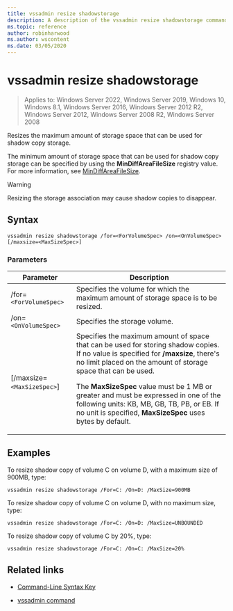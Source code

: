 ```yaml
---
title: vssadmin resize shadowstorage
description: A description of the vssadmin resize shadowstorage command, which resizes the maximum amount of storage space that can be used for shadow copy storage.
ms.topic: reference
author: robinharwood
ms.author: wscontent
ms.date: 03/05/2020
---
```


# vssadmin resize shadowstorage

>Applies to: Windows Server 2022, Windows Server 2019, Windows 10, Windows 8.1, Windows Server 2016, Windows Server 2012 R2, Windows Server 2012, Windows Server 2008 R2, Windows Server 2008

Resizes the maximum amount of storage space that can be used for shadow copy storage.

The minimum amount of storage space that can be used for shadow copy storage can be specified by using the **MinDiffAreaFileSize** registry value. For more information, see [MinDiffAreaFileSize](/windows/win32/backup/registry-keys-for-backup-and-restore#mindiffareafilesize).

> [!WARNING]
> Resizing the storage association may cause shadow copies to disappear.

## Syntax

```
vssadmin resize shadowstorage /for=<ForVolumeSpec> /on=<OnVolumeSpec> [/maxsize=<MaxSizeSpec>]
```

### Parameters

| Parameter | Description |
|--|--|
| /for=`<ForVolumeSpec>` | Specifies the volume for which the maximum amount of storage space is to be resized. |
| /on=`<OnVolumeSpec>` | Specifies the storage volume. |
| [/maxsize=`<MaxSizeSpec>`] | Specifies the maximum amount of space that can be used for storing shadow copies. If no value is specified for **/maxsize**, there's no limit placed on the amount of storage space that can be used.<p>The **MaxSizeSpec** value must be 1 MB or greater and must be expressed in one of the following units: KB, MB, GB, TB, PB, or EB. If no unit is specified, **MaxSizeSpec** uses bytes by default. |

## Examples

To resize shadow copy of volume C on volume D, with a maximum size of 900MB, type:

```
vssadmin resize shadowstorage /For=C: /On=D: /MaxSize=900MB
```

To resize shadow copy of volume C on volume D, with no maximum size, type:

```
vssadmin resize shadowstorage /For=C: /On=D: /MaxSize=UNBOUNDED
```

To resize shadow copy of volume C by 20%, type:

```
vssadmin resize shadowstorage /For=C: /On=C: /MaxSize=20%
```

## Related links

- [Command-Line Syntax Key](command-line-syntax-key.md)

- [vssadmin command](vssadmin.md)
